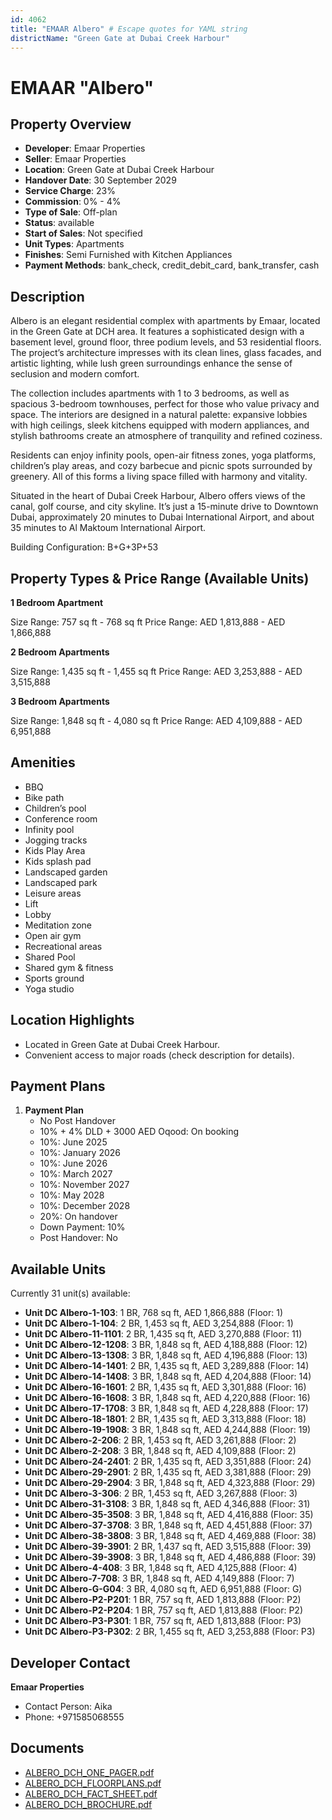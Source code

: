 ```yaml
---
id: 4062
title: "EMAAR Albero" # Escape quotes for YAML string
districtName: "Green Gate at Dubai Creek Harbour"
---
```


# EMAAR "Albero"

## Property Overview
- **Developer**: Emaar Properties
- **Seller**: Emaar Properties
- **Location**: Green Gate at Dubai Creek Harbour
- **Handover Date**: 30 September 2029
- **Service Charge**: 23%
- **Commission**: 0% - 4%
- **Type of Sale**: Off-plan
- **Status**: available
- **Start of Sales**: Not specified
- **Unit Types**: Apartments
- **Finishes**: Semi Furnished with Kitchen Appliances
- **Payment Methods**: bank_check, credit_debit_card, bank_transfer, cash

## Description
Albero is an elegant residential complex with apartments by Emaar, located in the Green Gate at DCH area. It features a sophisticated design with a basement level, ground floor, three podium levels, and 53 residential floors. The project’s architecture impresses with its clean lines, glass facades, and artistic lighting, while lush green surroundings enhance the sense of seclusion and modern comfort.

The collection includes apartments with 1 to 3 bedrooms, as well as spacious 3-bedroom townhouses, perfect for those who value privacy and space. The interiors are designed in a natural palette: expansive lobbies with high ceilings, sleek kitchens equipped with modern appliances, and stylish bathrooms create an atmosphere of tranquility and refined coziness.

Residents can enjoy infinity pools, open-air fitness zones, yoga platforms, children’s play areas, and cozy barbecue and picnic spots surrounded by greenery. All of this forms a living space filled with harmony and vitality.

Situated in the heart of Dubai Creek Harbour, Albero offers views of the canal, golf course, and city skyline. It’s just a 15-minute drive to Downtown Dubai, approximately 20 minutes to Dubai International Airport, and about 35 minutes to Al Maktoum International Airport.

Building Configuration: B+G+3P+53

## Property Types & Price Range (Available Units)
**1 Bedroom Apartment**

Size Range: 757 sq ft - 768 sq ft
Price Range: AED 1,813,888 - AED 1,866,888

**2 Bedroom Apartments**

Size Range: 1,435 sq ft - 1,455 sq ft
Price Range: AED 3,253,888 - AED 3,515,888

**3 Bedroom Apartments**

Size Range: 1,848 sq ft - 4,080 sq ft
Price Range: AED 4,109,888 - AED 6,951,888

## Amenities
- BBQ
- Bike path
- Children’s pool
- Conference room
- Infinity pool
- Jogging tracks
- Kids Play Area
- Kids splash pad
- Landscaped garden
- Landscaped park
- Leisure areas
- Lift
- Lobby
- Meditation zone
- Open air gym
- Recreational areas
- Shared Pool
- Shared gym & fitness
- Sports ground
- Yoga studio

## Location Highlights
- Located in Green Gate at Dubai Creek Harbour.
- Convenient access to major roads (check description for details).

## Payment Plans
1. **Payment Plan**
   - No Post Handover
   - 10% + 4% DLD + 3000 AED Oqood: On booking
   - 10%: June 2025
   - 10%: January 2026
   - 10%: June 2026
   - 10%: March 2027
   - 10%: November 2027
   - 10%: May 2028
   - 10%: December 2028
   - 20%: On handover
   - Down Payment: 10%
   - Post Handover: No

## Available Units
Currently 31 unit(s) available:
- **Unit DC Albero-1-103**: 1 BR, 768 sq ft, AED 1,866,888 (Floor: 1)
- **Unit DC Albero-1-104**: 2 BR, 1,453 sq ft, AED 3,254,888 (Floor: 1)
- **Unit DC Albero-11-1101**: 2 BR, 1,435 sq ft, AED 3,270,888 (Floor: 11)
- **Unit DC Albero-12-1208**: 3 BR, 1,848 sq ft, AED 4,188,888 (Floor: 12)
- **Unit DC Albero-13-1308**: 3 BR, 1,848 sq ft, AED 4,196,888 (Floor: 13)
- **Unit DC Albero-14-1401**: 2 BR, 1,435 sq ft, AED 3,289,888 (Floor: 14)
- **Unit DC Albero-14-1408**: 3 BR, 1,848 sq ft, AED 4,204,888 (Floor: 14)
- **Unit DC Albero-16-1601**: 2 BR, 1,435 sq ft, AED 3,301,888 (Floor: 16)
- **Unit DC Albero-16-1608**: 3 BR, 1,848 sq ft, AED 4,220,888 (Floor: 16)
- **Unit DC Albero-17-1708**: 3 BR, 1,848 sq ft, AED 4,228,888 (Floor: 17)
- **Unit DC Albero-18-1801**: 2 BR, 1,435 sq ft, AED 3,313,888 (Floor: 18)
- **Unit DC Albero-19-1908**: 3 BR, 1,848 sq ft, AED 4,244,888 (Floor: 19)
- **Unit DC Albero-2-206**: 2 BR, 1,453 sq ft, AED 3,261,888 (Floor: 2)
- **Unit DC Albero-2-208**: 3 BR, 1,848 sq ft, AED 4,109,888 (Floor: 2)
- **Unit DC Albero-24-2401**: 2 BR, 1,435 sq ft, AED 3,351,888 (Floor: 24)
- **Unit DC Albero-29-2901**: 2 BR, 1,435 sq ft, AED 3,381,888 (Floor: 29)
- **Unit DC Albero-29-2904**: 3 BR, 1,848 sq ft, AED 4,323,888 (Floor: 29)
- **Unit DC Albero-3-306**: 2 BR, 1,453 sq ft, AED 3,267,888 (Floor: 3)
- **Unit DC Albero-31-3108**: 3 BR, 1,848 sq ft, AED 4,346,888 (Floor: 31)
- **Unit DC Albero-35-3508**: 3 BR, 1,848 sq ft, AED 4,416,888 (Floor: 35)
- **Unit DC Albero-37-3708**: 3 BR, 1,848 sq ft, AED 4,451,888 (Floor: 37)
- **Unit DC Albero-38-3808**: 3 BR, 1,848 sq ft, AED 4,469,888 (Floor: 38)
- **Unit DC Albero-39-3901**: 2 BR, 1,437 sq ft, AED 3,515,888 (Floor: 39)
- **Unit DC Albero-39-3908**: 3 BR, 1,848 sq ft, AED 4,486,888 (Floor: 39)
- **Unit DC Albero-4-408**: 3 BR, 1,848 sq ft, AED 4,125,888 (Floor: 4)
- **Unit DC Albero-7-708**: 3 BR, 1,848 sq ft, AED 4,149,888 (Floor: 7)
- **Unit DC Albero-G-G04**: 3 BR, 4,080 sq ft, AED 6,951,888 (Floor: G)
- **Unit DC Albero-P2-P201**: 1 BR, 757 sq ft, AED 1,813,888 (Floor: P2)
- **Unit DC Albero-P2-P204**: 1 BR, 757 sq ft, AED 1,813,888 (Floor: P2)
- **Unit DC Albero-P3-P301**: 1 BR, 757 sq ft, AED 1,813,888 (Floor: P3)
- **Unit DC Albero-P3-P302**: 2 BR, 1,455 sq ft, AED 3,253,888 (Floor: P3)

## Developer Contact
**Emaar Properties**
- Contact Person: Aika
- Phone: +971585068555

## Documents
- [ALBERO_DCH_ONE_PAGER.pdf](https://cdn.geniemap.net/2025/04/08/1eYMCeLIdxJDCDryYWAmi8YD876oimYGqjZ2ScDh.pdf)
- [ALBERO_DCH_FLOORPLANS.pdf](https://cdn.geniemap.net/2025/04/08/Zhf7YquFz7YT7cY14ygsdxrLFYOR7EkyNdGjbXux.pdf)
- [ALBERO_DCH_FACT_SHEET.pdf](https://cdn.geniemap.net/2025/04/08/XCY3cA1RERJEHulHXIM0q9yKzqtOvbM4g23NTXzg.pdf)
- [ALBERO_DCH_BROCHURE.pdf](https://cdn.geniemap.net/2025/04/08/EhSaVUqEDaPg6RSfButLsgYtE2xiYnMZTkQbskra.pdf)
